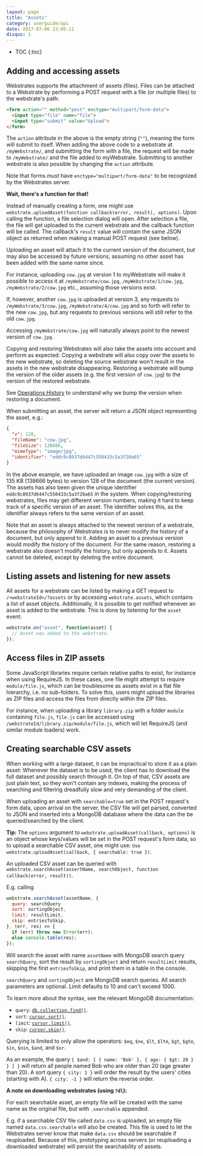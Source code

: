 ```yaml
---
layout: page
title: "Assets"
category: userguide/api
date: 2017-07-06 23:05:11
disqus: 1
---
```


* TOC
{:toc}

## Adding and accessing assets

Webstrates supports the attachment of assets (files). Files can be attached to a Webstrate by
performing a POST request with a file (or multiple files) to the webstrate's path:

```html
<form action="" method="post" enctype="multipart/form-data">
  <input type="file" name="file">
  <input type="submit" value="Upload">
</form>
```

The `action` attribute in the above is the empty string (`""`), meaning the form will submit to
itself. When adding the above code to a webstrate at `/myWebstrate/`, and submitting the form with a
file, the request will be made to `/myWebstrate/` and the file added to myWebstrate. Submitting to
another webstrate is also possible by changing the `action` attribute.

Note that forms *must* have `enctype="multipart/form-data"` to be recognized by the Webstrates
server.

<div class="info box">
  <strong>Wait, there's a function for that!</strong>
  <p>Instead of manually creating a form, one might use
  <code>webstrate.uploadAsset(function callback(error, result), options)</code>.
  Upon calling the function, a file selection dialog will open. After selection a
  file, the file will get uploaded to the current webstrate and the callback function will be
  called. The callback's <code>result</code> value will contain the same JSON object as returned
  when making a manual POST request (see below).</p>
</div>

Uploading an asset will attach it to the current version of the document, but may also be accessed
by future versions, assuming no other asset has been added with the same name since.

For instance,
uploading `cow.jpg` at version 1 to myWebstrate will make it possible to access it at
`/myWebstrate/cow.jpg`, `/myWebstrate/1/cow.jpg`, `/myWebstrate/2/cow.jpg` etc., assuming those
versions exist.

If, however, another `cow.jpg` is uploaded at version 3, any requests to
`/myWebstrate/3/cow.jpg`, `/myWebstrate/4/cow.jpg` and so forth will refer to the new `cow.jpg`, but
any requests to previous versions will still refer to the old `cow.jpg`.

Accessing
`/myWebstrate/cow.jpg` will naturally always point to the newest version of `cow.jpg`.

Copying and restoring Webstrates will also take the assets into account and perform as expected:
Copying a webstrate will also copy over the assets to the new webstrate, so deleting the source
webstrate won't result in the assets in the new webstrate disappearing. Restoring a webstrate will
bump the version of the older assets (e.g. the first version of `cow.jpg`) to the version of the
restored webstrate.

<div class="info box">
  <p>See <a href="/userguide/operations-history.html#restoring-a-document">Operations History</a> to understand why
  we bump the version when restoring a document.</p>
</div>

When submitting an asset, the server will return a JSON object representing the asset, e.g.:

```json
{
  "v": 128,
  "fileName": "cow.jpg",
  "fileSize": 138666,
  "mimeType": "image/jpg",
  "identifier": "eddc9c8937d6447c550433c5a3f20a65"
}
```

In the above example, we have uploaded an image `cow.jpg` with a size of 135 KB (138666 bytes) to
version 128 of the document (the current version). The assets has also been given the unique
identifier `eddc9c8937d6447c550433c5a3f20a65` in the system. When copying/restoring webstrates,
files may get different version numbers, making it hard to keep track of a specific version of an
asset. The identifier solves this, as the identifier always refers to the same version of an asset.

Note that an asset is always attached to the newest version of a webstrate, because the philosophy
of Webstrates is to never modify the history of a document, but only append to it. Adding an asset
to a previous version would modify the history of the document. For the same reason, restoring a
webstrate also doesn't modify the history, but only appends to it. Assets cannot be deleted, except
by deleting the entire document.

## Listing assets and listening for new assets

All assets for a webstrate can be listed by making a GET request to `/<webstrateId>/?assets` or by
accessing `webstrate.assets`, which contains a list of asset objects. Additionally, it is possible
to get notified whenever an asset is added to the webstrate. This is done by listening for the
`asset` event:

```javascript
webstrate.on("asset", function(asset) {
  // Asset was added to the webstrate.
});
```

## Access files in ZIP assets

Some JavaScript libraries require certain relative paths to exist, for instance when using
RequireJS. In these cases, one file might attempt to require `module/file.js`, which can be
troublesome as assets exist in a flat file hierarchy, i.e. no sub-folders. To solve this, users
might upload the libraries as ZIP files and access the files from directly within the ZIP files.

For instance, when uploading a library `library.zip` with a folder `module` containing `file.js`,
`file.js` can be accessed using `/webstrateId/library.zip/module/file.js`, which will let RequireJS
(and similar module loaders) work.

## Creating searchable CSV assets

When working with a large dataset, it can be impractical to store it as a plain asset: Whenever the
dataset is to be used, the client has to download the full dataset and possibly search through it.
On top of that, CSV assets are just plain text, so they won't contain any indexes, making the
process of searching and filtering dreadfully slow and very demanding of the client.

When uploading an asset with `searchable=true` set in the POST request's form data, upon arrival on
the server, the CSV file will get parsed, converted to JSON and inserted into a MongoDB database
where the data can the be queried/searched by the client.

<div class="info box">
  <strong>Tip:</strong> The <code>options</code> argument to
  <code>webstrate.uploadAsset(callback, options)</code> is an object whose keys/values will be set
  in the POST request's form data, so to upload a searchable CSV asset, one might use:
  <code>Use webstrate.uploadAsset(callback, { searchable: true })</code>.
</div>

An uploaded CSV asset can be queried with
`webstrate.searchAsset(assertName, searchObject, function callback(error, result))`.

E.g. calling

```javascript
webstrate.searchAsset(assetName, {
  query: searchQuery
  sort: sortingObject,
  limit: resultLimit,
  skip: entriesToSkip,
}, (err, res) => {
  if (err) throw new Error(err);
  else console.table(res);
});
```

Will search the asset with name `assetName` with MongoDB search query `searchQuery`, sort the result
by `sortingObject` and return `resultLimit` results, skipping the first `entriesToSkip`, and print
them in a table in the console.

`searchQuery` and `sortingObject` are MongoDB search queries. All search parameters are optional.
Limit defaults to 10 and can't exceed 1000.

To learn more about the syntax, see the relevant MongoDB documentation:

- `query`: [`db.collection.find()`](https://docs.mongodb.com/manual/reference/method/db.collection.find/).
- `sort`: [`cursor.sort()`](https://docs.mongodb.com/manual/reference/method/cursor.sort/).
- `limit`: [`cursor.limit()`](https://docs.mongodb.com/manual/reference/method/cursor.limit/).
- `skip`: [`cursor.skip()`](https://docs.mongodb.com/manual/reference/method/cursor.skip/).

Querying is limited to only allow the operators: `$eq`, `$ne`, `$lt`, `$lte`, `$gt`, `$gte`, `$in`, `$nin`, `$and`, and `$or`.

As an example, the query `{ $and: [ { name: 'Bob' }, { age: { $gt: 20 } } ] }` will return all
people named Bob who are older than 20 (age greater than 20). A sort query `{ city: 1 }` will order
the result by the users' cities (starting with A). `{ city: -1 }` will return the reverse order.

<div class="info box">
  <strong>A note on downloading webstrates (using <code>?dl</code>):</strong>
  <p>For each searchable asset, an empty file will be created with the same name as the original
  file, but with <code>.searchable</code> appended.</p>

  <p>E.g. if a searchable CSV file called <code>data.csv</code> is uploaded, an empty file named
  <code>data.csv.searchable</code> will also be created. This file is used to let the Webstrates
  server know that make <code>data.csv</code> should be searchable if reuploaded. Because of this,
  prototyping across servers (or reuploading a downloaded webstrate) will persist the searchability
  of assets.</p>
</div>
